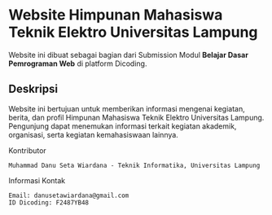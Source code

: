 # Website Himpunan Mahasiswa Teknik Elektro Universitas Lampung

Website ini dibuat sebagai bagian dari Submission Modul **Belajar Dasar Pemrograman Web** di platform Dicoding.

## Deskripsi

Website ini bertujuan untuk memberikan informasi mengenai kegiatan, berita, dan profil Himpunan Mahasiswa Teknik Elektro Universitas Lampung. Pengunjung dapat menemukan informasi terkait kegiatan akademik, organisasi, serta kegiatan kemahasiswaan lainnya.

Kontributor

    Muhammad Danu Seta Wiardana - Teknik Informatika, Universitas Lampung

Informasi Kontak

    Email: danusetawiardana@gmail.com
    ID Dicoding: F2487YB48
